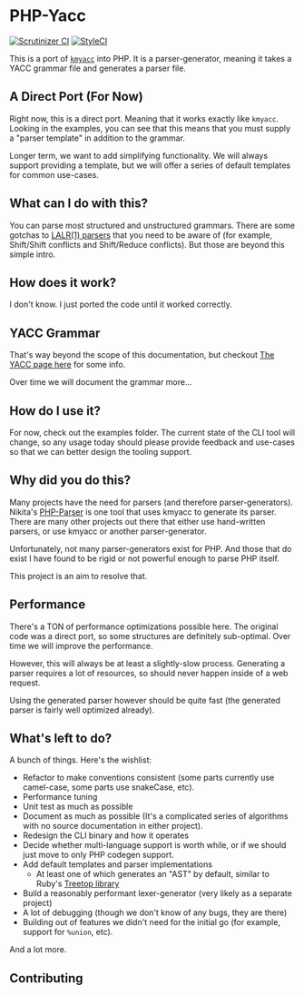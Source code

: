 # PHP-Yacc

[![Scrutinizer CI](https://scrutinizer-ci.com/g/stenin-nikita/PHP-Yacc/badges/quality-score.png?b=master)](https://scrutinizer-ci.com/g/stenin-nikita/PHP-Yacc/?branch=master)
[![StyleCI](https://styleci.io/repos/115364047/shield?branch=master)](https://styleci.io/repos/115364047)

This is a port of [`kmyacc`](https://github.com/moriyoshi/kmyacc-forked) into PHP. It is a parser-generator, meaning it takes a YACC grammar file and generates a parser file.

## A Direct Port (For Now)

Right now, this is a direct port. Meaning that it works exactly like `kmyacc`. Looking in the examples, you can see that this means that you must supply a "parser template" in addition to the grammar.

Longer term, we want to add simplifying functionality. We will always support providing a template, but we will offer a series of default templates for common use-cases.

## What can I do with this?

You can parse most structured and unstructured grammars. There are some gotchas to [LALR(1) parsers](https://en.wikipedia.org/wiki/LALR_parser) that you need to be aware of (for example, Shift/Shift conflicts and Shift/Reduce conflicts). But those are beyond this simple intro.

## How does it work?

I don't know. I just ported the code until it worked correctly. 

## YACC Grammar

That's way beyond the scope of this documentation, but checkout [The YACC page here](http://dinosaur.compilertools.net/yacc/) for some info.

Over time we will document the grammar more...

## How do I use it?

For now, check out the examples folder. The current state of the CLI tool will change, so any usage today should please provide feedback and use-cases so that we can better design the tooling support.

## Why did you do this?

Many projects have the need for parsers (and therefore parser-generators). Nikita's [PHP-Parser](https://github.com/nikic/PHP-Parser) is one tool that uses kmyacc to generate its parser. There are many other projects out there that either use hand-written parsers, or use kmyacc or another parser-generator.

Unfortunately, not many parser-generators exist for PHP. And those that do exist I have found to be rigid or not powerful enough to parse PHP itself.

This project is an aim to resolve that.

## Performance

There's a TON of performance optimizations possible here. The original code was a direct port, so some structures are definitely sub-optimal. Over time we will improve the performance.

However, this will always be at least a slightly-slow process. Generating a parser requires a lot of resources, so should never happen inside of a web request. 

Using the generated parser however should be quite fast (the generated parser is fairly well optimized already). 

## What's left to do?

A bunch of things. Here's the wishlist:

 * Refactor to make conventions consistent (some parts currently use camel-case, some parts use snakeCase, etc).
 * Performance tuning
 * Unit test as much as possible
 * Document as much as possible (It's a complicated series of algorithms with no source documentation in either project).
 * Redesign the CLI binary and how it operates
 * Decide whether multi-language support is worth while, or if we should just move to only PHP codegen support.
 * Add default templates and parser implementations
    * At least one of which generates an "AST" by default, similar to Ruby's [Treetop library](https://github.com/nathansobo/treetop)
 * Build a reasonably performant lexer-generator (very likely as a separate project)
 * A lot of debugging (though we don't know of any bugs, they are there)
 * Building out of features we didn't need for the initial go (for example, support for `%union`, etc).

And a lot more.

## Contributing

